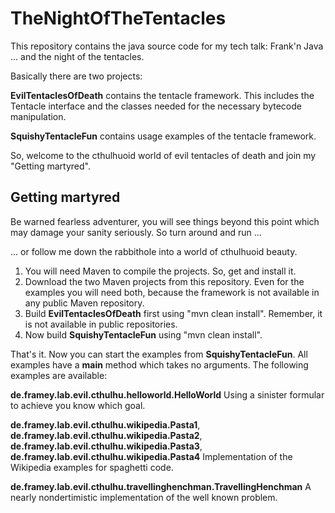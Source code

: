 # TheNightOfTheTentacles
This repository contains the java source code for my tech talk: Frank'n Java ... and the night of the tentacles.

Basically there are two projects:

**EvilTentaclesOfDeath** contains the tentacle framework. This includes the Tentacle interface and the classes needed for the necessary bytecode manipulation.

**SquishyTentacleFun** contains usage examples of the tentacle framework.

So, welcome to the cthulhuoid world of evil tentacles of death and join my "Getting martyred".

## Getting martyred
Be warned fearless adventurer, you will see things beyond this point which may damage your sanity seriously. So turn around and run ...

... or follow me down the rabbithole into a world of cthulhuoid beauty.

1. You will need Maven to compile the projects. So, get and install it.
2. Download the two Maven projects from this repository. Even for the examples you will need both, because the framework is not available in any public Maven repository.
3. Build **EvilTentaclesOfDeath** first using "mvn clean install". Remember, it is not available in public repositories.
4. Now build **SquishyTentacleFun** using "mvn clean install". 

That's it. Now you can start the examples from **SquishyTentacleFun**. All examples have a **main** method which takes no arguments. The following examples are available:

**de.framey.lab.evil.cthulhu.helloworld.HelloWorld** Using a sinister formular to achieve you know which goal.

**de.framey.lab.evil.cthulhu.wikipedia.Pasta1**,
**de.framey.lab.evil.cthulhu.wikipedia.Pasta2**,
**de.framey.lab.evil.cthulhu.wikipedia.Pasta3**,
**de.framey.lab.evil.cthulhu.wikipedia.Pasta4** Implementation of the Wikipedia examples for spaghetti code.

**de.framey.lab.evil.cthulhu.travellinghenchman.TravellingHenchman** A nearly nondertimistic implementation of the well known problem.
